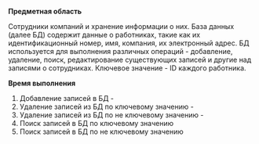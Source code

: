**Предметная область**

Сотрудники компаний и хранение информации о них. 
База данных (далее БД) содержит данные о работниках, такие как их идентификационный номер, имя, компания, их электронный адрес.
БД используется для выполнения различных операций - добавление, удаление, поиск, редактирование существующих записей и другие над записями о сотрудниках.
Ключевое значение - ID каждого работника.

**Время выполнения**

1) Добавление записей в БД -
2) Удаление записей из БД по ключевому значению -
3) Удаление записей из БД по не ключевому значению - 
4) Поиск записей в БД по ключевому значению
5) Поиск записей в БД по не ключевому значению
